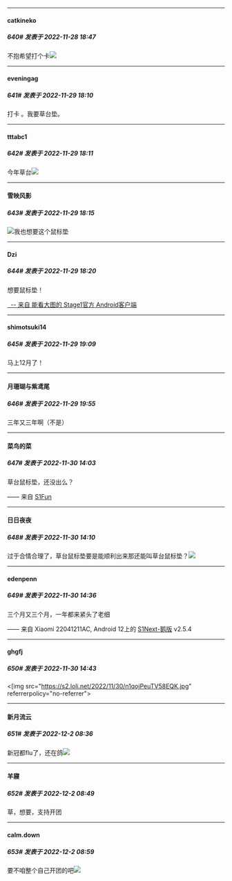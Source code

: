 

*****

####  catkineko  
##### 640#       发表于 2022-11-28 18:47

不抱希望打个卡<img src="https://static.saraba1st.com/image/smiley/face2017/180.png" referrerpolicy="no-referrer">



*****

####  eveningag  
##### 641#       发表于 2022-11-29 18:10

打卡 。我要草台垫。



*****

####  tttabc1  
##### 642#       发表于 2022-11-29 18:11

今年草台<img src="https://static.saraba1st.com/image/smiley/face2017/067.png" referrerpolicy="no-referrer">

*****

####  雪映风影  
##### 643#       发表于 2022-11-29 18:15

<img src="https://static.saraba1st.com/image/smiley/face2017/105.png" referrerpolicy="no-referrer">我也想要这个鼠标垫

*****

####  Dzi  
##### 644#       发表于 2022-11-29 18:20

想要鼠标垫！

[  -- 来自 能看大图的 Stage1官方 Android客户端](https://www.coolapk.com/apk/140634)



*****

####  shimotsuki14  
##### 645#       发表于 2022-11-29 19:09

马上12月了！



*****

####  月珊瑚与紫鸢尾  
##### 646#       发表于 2022-11-29 19:55

三年又三年啊（不是）



*****

####  菜鸟的菜  
##### 647#       发表于 2022-11-30 14:03

草台鼠标垫，还没出么？

—— 来自 [S1Fun](https://s1fun.koalcat.com)

*****

####  日日夜夜  
##### 648#       发表于 2022-11-30 14:10

过于合情合理了，草台鼠标垫要是能顺利出来那还能叫草台鼠标垫？<img src="https://static.saraba1st.com/image/smiley/face2017/260.png" referrerpolicy="no-referrer">



*****

####  edenpenn  
##### 649#       发表于 2022-11-30 14:36

三个月又三个月，一年都来紧头了老细

—— 来自 Xiaomi 22041211AC, Android 12上的 [S1Next-鹅版](https://github.com/ykrank/S1-Next/releases) v2.5.4



*****

####  ghgfj  
##### 650#       发表于 2022-11-30 14:43

<[img src="https://s2.loli.net/2022/11/30/n1qojPeuTV58EQK.jpg" referrerpolicy="no-referrer">



*****

####  新月流云  
##### 651#       发表于 2022-12-2 08:36

新冠都flu了，还在鸽<img src="https://static.saraba1st.com/image/smiley/face2017/049.png" referrerpolicy="no-referrer">



*****

####  羊寢  
##### 652#       发表于 2022-12-2 08:49

草，想要，支持开团



*****

####  calm.down  
##### 653#       发表于 2022-12-2 08:59

要不咱整个自己开团的吧<img src="https://static.saraba1st.com/image/smiley/face2017/044.png" referrerpolicy="no-referrer">

